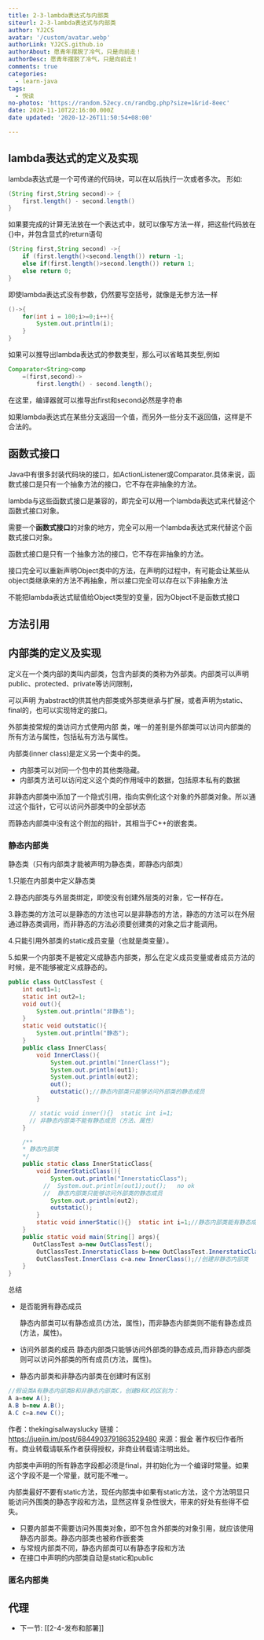 ```yaml
---
title: 2-3-lambda表达式与内部类
siteurl: 2-3-lambda表达式与内部类
author: YJ2CS
avatar: '/custom/avatar.webp'
authorLink: YJ2CS.github.io
authorAbout: 愿青年摆脱了冷气，只是向前走！
authorDesc: 愿青年摆脱了冷气，只是向前走！
comments: true
categories:
  - learn-java
tags:
  - 悦读
no-photos: 'https://random.52ecy.cn/randbg.php?size=1&rid-8eec'
date: 2020-11-10T22:16:00.000Z
date updated: '2020-12-26T11:50:54+08:00'

---
```


## lambda表达式的定义及实现

lambda表达式是一个可传递的代码块，可以在以后执行一次或者多次。
形如:

```Java
(String first,String second)-> {
    first.length() - second.length()
}
```

如果要完成的计算无法放在一个表达式中，就可以像写方法一样，把这些代码放在{}中，并包含显式的return语句

```Java
(String first,String second) ->{
    if (first.length()<second.length()) return -1;
    else if(first.length()>second.length()) return 1;
    else return 0;
}
```

即使lambda表达式没有参数，仍然要写空括号，就像是无参方法一样

```Java
()->{
    for(int i = 100;i>=0;i++){
        System.out.println(i);
    }
}
```

如果可以推导出lambda表达式的参数类型，那么可以省略其类型,例如

```Java
Comparator<String>comp
    =(first,second)->
        first.length() - second.length();
```

在这里，编译器就可以推导出first和second必然是字符串

如果lambda表达式在某些分支返回一个值，而另外一些分支不返回值，这样是不合法的。

## 函数式接口

Java中有很多封装代码块的接口，如ActionListener或Comparator.具体来说，函数式接口是只有一个抽象方法的接口，它不存在非抽象的方法。

lambda与这些函数式接口是兼容的，即完全可以用一个lambda表达式来代替这个函数式接口对象。

需要一个**函数式接口**的对象的地方，完全可以用一个lambda表达式来代替这个函数式接口对象。

函数式接口是只有一个抽象方法的接口，它不存在非抽象的方法。

接口完全可以重新声明Object类中的方法，在声明的过程中，有可能会让某些从object类继承来的方法不再抽象，所以接口完全可以存在以下非抽象方法

不能把lambda表达式赋值给Object类型的变量，因为Object不是函数式接口

## 方法引用

## 内部类的定义及实现

定义在一个类内部的类叫内部类，包含内部类的类称为外部类。内部类可以声明public、protected、private等访问限制，

可以声明 为abstract的供其他内部类或外部类继承与扩展，或者声明为static、final的，也可以实现特定的接口。

外部类按常规的类访问方式使用内部 类，唯一的差别是外部类可以访问内部类的所有方法与属性，包括私有方法与属性。

内部类(inner class)是定义另一个类中的类。

-   内部类可以对同一个包中的其他类隐藏。
-   内部类方法可以访问定义这个类的作用域中的数据，包括原本私有的数据

非静态内部类中添加了一个隐式引用，指向实例化这个对象的外部类对象。所以通过这个指针，它可以访问外部类中的全部状态

而静态内部类中没有这个附加的指针，其相当于C++的嵌套类。

### 静态内部类

静态类（只有内部类才能被声明为静态类，即静态内部类）

1.只能在内部类中定义静态类

2.静态内部类与外层类绑定，即使没有创建外层类的对象，它一样存在。

3.静态类的方法可以是静态的方法也可以是非静态的方法，静态的方法可以在外层通过静态类调用，而非静态的方法必须要创建类的对象之后才能调用。

4.只能引用外部类的static成员变量（也就是类变量）。

5.如果一个内部类不是被定义成静态内部类，那么在定义成员变量或者成员方法的时候，是不能够被定义成静态的。

```Java
public class OutClassTest {
    int out1=1;
    static int out2=1;
    void out(){
        System.out.println("非静态");
    }
    static void outstatic(){
        System.out.println("静态");
    }
    public class InnerClass{
        void InnerClass(){
            System.out.println("InnerClass!");
            System.out.println(out1);
            System.out.println(out2);
            out();
            outstatic();//静态内部类只能够访问外部类的静态成员
        }

      // static void inner(){}  static int i=1;
      // 非静态内部类不能有静态成员（方法、属性）
    }

    /**
    * 静态内部类
    */
    public static class InnerStaticClass{
        void InnerStaticClass(){
            System.out.println("InnerstaticClass");
          //  System.out.println(out1);out();   no ok
          //  静态内部类只能够访问外部类的静态成员
            System.out.println(out2);
            outstatic();
        }
        static void innerStatic(){}  static int i=1;//静态内部类能有静态成员（方法、属性）
    }
    public static void main(String[] args){
       OutClassTest a=new OutClassTest();
        OutClassTest.InnerstaticClass b=new OutClassTest.InnerstaticClass();//创建静态内部类
        OutClassTest.InnerClass c=a.new InnerClass();//创建非静态内部类
    }
}
```

总结

-   是否能拥有静态成员

    静态内部类可以有静态成员(方法，属性)，而非静态内部类则不能有静态成员(方法，属性)。

-   访问外部类的成员
    静态内部类只能够访问外部类的静态成员,而非静态内部类则可以访问外部类的所有成员(方法，属性)。

-   静态内部类和非静态内部类在创建时有区别

```java
//假设类A有静态内部类B和非静态内部类C，创建B和C的区别为：
A a=new A();
A.B b=new A.B();
A.C c=a.new C();
```

作者：thekingisalwayslucky
链接：<https://juejin.im/post/6844903791863529480>
来源：掘金
著作权归作者所有。商业转载请联系作者获得授权，非商业转载请注明出处。

内部类中声明的所有静态字段都必须是final，并初始化为一个编译时常量。如果这个字段不是一个常量，就可能不唯一。

内部类最好不要有static方法，现任内部类中如果有static方法，这个方法明显只能访问外围类的静态字段和方法，显然这样复杂性很大，带来的好处有些得不偿失。

-   只要内部类不需要访问外围类对象，即不包含外部类的对象引用，就应该使用静态内部类。静态内部类也被称作嵌套类
-   与常规内部类不同，静态内部类可以有静态字段和方法
-   在接口中声明的内部类自动是static和public

### 匿名内部类

## 代理

-   下一节: [[2-4-发布和部署]]
